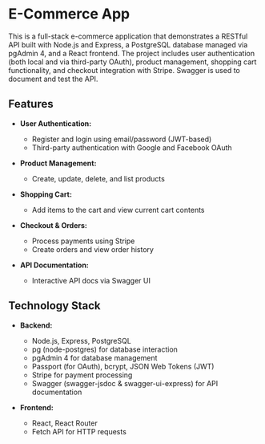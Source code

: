 # E-Commerce App

This is a full-stack e-commerce application that demonstrates a RESTful API built with Node.js and Express, a PostgreSQL database managed via pgAdmin 4, and a React frontend. The project includes user authentication (both local and via third-party OAuth), product management, shopping cart functionality, and checkout integration with Stripe. Swagger is used to document and test the API.

## Features

- **User Authentication:**  
  - Register and login using email/password (JWT-based)  
  - Third-party authentication with Google and Facebook OAuth

- **Product Management:**  
  - Create, update, delete, and list products

- **Shopping Cart:**  
  - Add items to the cart and view current cart contents

- **Checkout & Orders:**  
  - Process payments using Stripe  
  - Create orders and view order history

- **API Documentation:**  
  - Interactive API docs via Swagger UI

## Technology Stack

- **Backend:**  
  - Node.js, Express, PostgreSQL  
  - pg (node-postgres) for database interaction  
  - pgAdmin 4 for database management  
  - Passport (for OAuth), bcrypt, JSON Web Tokens (JWT)  
  - Stripe for payment processing  
  - Swagger (swagger-jsdoc & swagger-ui-express) for API documentation

- **Frontend:**  
  - React, React Router  
  - Fetch API for HTTP requests